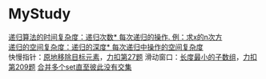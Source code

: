 # MyStudy

[递归算法的时间复杂度：递归次数\* 每次递归的操作. 例：求x的n次方](https://github.com/kitspring/MyStudy/blob/master/dm1.1.cpp)  
[递归的空间复杂度：递归的深度\* 每次递归中操作的空间复杂度](https://github.com/kitspring/MyStudy/blob/master/dm1.2.cpp)  
快慢指针：[原地移除目标元素](https://github.com/kitspring/MyStudy/blob/master/dm2.1_lc27.cpp)，[力扣第27题](https://leetcode-cn.com/problems/remove-element/)
滑动窗口：[长度最小的子数组](https://github.com/kitspring/MyStudy/blob/master/dm2.1_lc27.cpp)，[力扣第209题](https://leetcode-cn.com/problems/minimum-size-subarray-sum/)
[合并多个set直至彼此没有交集](https://github.com/kitspring/MyStudy/blob/master/exam_1.cpp)  
